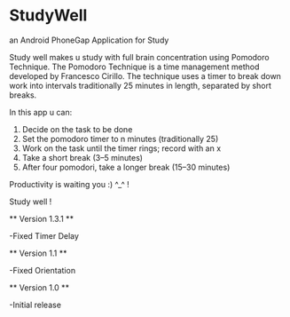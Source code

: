 # StudyWell
an Android PhoneGap Application for Study

Study well makes u study with full brain concentration using Pomodoro Technique.
The Pomodoro Technique is a time management method developed by Francesco Cirillo.
The technique uses a timer to break down work into intervals traditionally 25 minutes in length, separated by short breaks.

In this app u can:

1. Decide on the task to be done
2. Set the pomodoro timer to n minutes (traditionally 25)
3. Work on the task until the timer rings; record with an x
4. Take a short break (3–5 minutes)
5. After four pomodori, take a longer break (15–30 minutes)

Productivity is waiting you :) ^_^ !

Study well !

** Version 1.3.1 **

-Fixed Timer Delay

** Version 1.1 **

-Fixed Orientation

** Version 1.0 **

-Initial release
